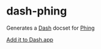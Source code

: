 # dash-phing

Generates a [Dash](http://kapeli.com/dash) docset for [Phing](http://www.phing.info/)

[Add it to Dash.app](dash-feed://raw.githubusercontent.com/jk/dash-phing/master/feed.xml)
